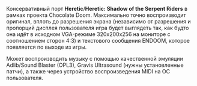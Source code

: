 Консервативный порт **Heretic**/**Heretic: Shadow of the Serpent Riders** в рамках проекта Chocolate Doom. Максимально точно воспроизводит оригинал, вплоть до разрешения экрана (независимо от разрешения и пропорций дисплея пользователя игра будет выглядеть так, как будто она идёт в исходном VGA-режиме 320x200x256 на мониторе с соотношением сторон 4:3) и текстового сообщения ENDOOM, которое появляется по выходе из игры.

Может воспроизводить музыку с помощью качественной эмуляции Adlib/Sound Blaster (OPL3), Gravis Ultrasound (нужны установленные патчи), а также через устройство воспроизведения MIDI на ОС пользователя.